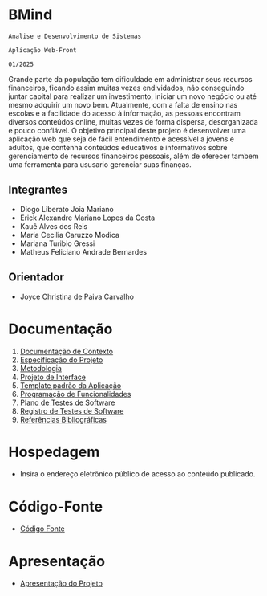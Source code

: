 # BMind 

`Analise e Desenvolvimento de Sistemas`

`Aplicação Web-Front`

`01/2025`

Grande parte da população tem dificuldade em administrar seus recursos financeiros, ficando assim muitas vezes endividados, não conseguindo juntar capital para realizar um investimento, iniciar um novo negócio ou até mesmo adquirir um novo bem. Atualmente, com a falta de ensino nas escolas e a facilidade do acesso à informação, as pessoas encontram diversos conteúdos online, muitas vezes de forma dispersa, desorganizada e pouco confiável.
O objetivo principal deste projeto é desenvolver uma aplicação web que seja de fácil entendimento e acessível a jovens e adultos, que contenha conteúdos educativos e informativos sobre gerenciamento de recursos financeiros pessoais, além de oferecer tambem uma ferramenta para ususario gerenciar suas finanças.

## Integrantes

* Diogo Liberato Joia Mariano 
* Erick Alexandre Mariano Lopes da Costa 
* Kauê Alves dos Reis 
* Maria Cecilia Caruzzo Modica 
* Mariana Turibio Gressi 
* Matheus Feliciano Andrade Bernardes 

## Orientador

* Joyce Christina de Paiva Carvalho 

# Documentação

<ol>
<li><a href="documentos/01-Documentação de Contexto.md"> Documentação de Contexto</a></li>
<li><a href="documentos/02-Especificação do Projeto.md"> Especificação do Projeto</a></li>
<li><a href="documentos/03-Metodologia.md"> Metodologia</a></li>
<li><a href="documentos/04-Projeto de Interface.md"> Projeto de Interface</a></li>
<li><a href="documentos/05-Template padrão da Aplicação.md"> Template padrão da Aplicação</a></li>
<li><a href="documentos/06-Programação de Funcionalidades.md"> Programação de Funcionalidades</a></li>
<li><a href="documentos/07-Plano de Testes de Software.md"> Plano de Testes de Software</a></li>
<li><a href="documentos/08-Registro de Testes de Software.md"> Registro de Testes de Software</a></li>
<li><a href="documentos/09-Referências.md"> Referências Bibliográficas</a></li>
</ol>

# Hospedagem

* Insira o endereço eletrônico público de acesso ao conteúdo publicado. 

# Código-Fonte

* <a href="codigo-fonte/README.md">Código Fonte</a>

# Apresentação

* <a href="apresentacao/README.md">Apresentação do Projeto</a>
